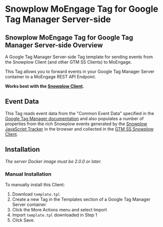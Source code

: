 # Snowplow MoEngage Tag for Google Tag Manager Server-side
## Snowplow MoEngage Tag for Google Tag Manager Server-side Overview

A Google Tag Manager Server-side Tag template for sending events from the Snowplow Client (and other GTM SS Clients) to MoEngage.

This Tag allows you to forward events in your Google Tag Manager Server container to a MoEngage REST API Endpoint.

**Works best with the [Snowplow Client][snowplow-client].**

## Event Data

This Tag reads event data from the "Common Event Data" specified in the [Google Tag Manager documentation][gtm-event-docs] and also populates a number of properties from the rich Snowplow events generated by the [Snowplow JavaScript Tracker][javascript-tracker] in the browser and collected in the [GTM SS Snowplow Client][snowplow-client].

## Installation

_The server Docker image must be 2.0.0 or later._

### Manual Installation

To manually install this Client:

1. Download `template.tpl`
2. Create a new Tag in the Templates section of a Google Tag Manager Server container
3. Click the More Actions menu and select Import
4. Import `template.tpl` downloaded in Step 1
5. Click Save.

[snowplow-client]: https://github.com/snowplow/snowplow-gtm-server-side-client/
[javascript-tracker]: https://github.com/snowplow/snowplow-javascript-tracker
[gtm-event-docs]: https://developers.google.com/tag-manager/serverside/common-event-data